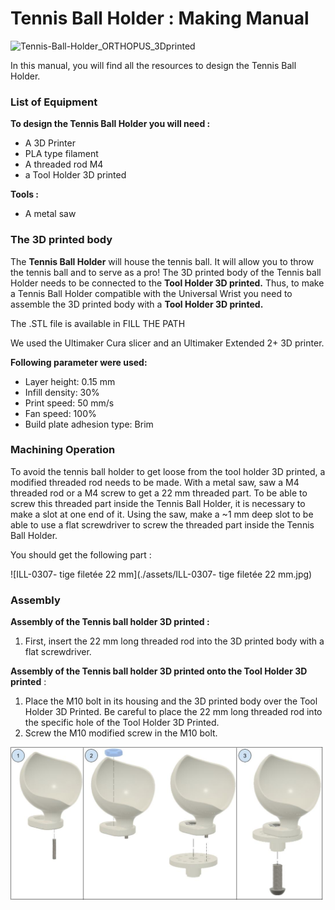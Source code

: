 # Tennis Ball Holder : Making Manual



![Tennis-Ball-Holder_ORTHOPUS_3Dprinted](.assets/Tennis-Ball-Holder_ORTHOPUS_3Dprinted.JPG)



In this manual, you will find all the resources to design the Tennis Ball Holder.

### **List of Equipment**

**To design the Tennis Ball Holder you will need :**

- A 3D Printer
- PLA type filament
- A threaded rod M4
- a Tool Holder 3D printed

**Tools :** 

- A metal saw



### **The 3D printed body** 

The **Tennis Ball Holder** will house the tennis ball. It will allow you to throw the tennis ball and to serve as a pro! The 3D printed body of the Tennis ball Holder needs to be connected to the **Tool Holder 3D printed.** Thus, to make a Tennis Ball Holder compatible with the Universal Wrist you need to assemble the 3D printed body with a **Tool Holder 3D printed.**

The .STL file is available in FILL THE PATH 

We used the Ultimaker Cura slicer and an Ultimaker Extended 2+ 3D printer.

**Following parameter were used:**

- Layer height: 0.15 mm
- Infill density: 30%
- Print speed: 50 mm/s
- Fan speed: 100%
- Build plate adhesion type: Brim



### **Machining Operation**

To avoid the tennis ball holder to get loose from the tool holder 3D printed, a modified threaded rod needs to be made. With a metal saw, saw a M4 threaded rod or a M4 screw to get a 22 mm threaded part. To be able to screw this threaded part inside the Tennis Ball Holder, it is necessary to make a slot at one end of it. Using the saw, make a ~1 mm deep slot to be able to use a flat screwdriver to screw the threaded part inside the Tennis Ball Holder.

You should get the following part :

![ILL-0307- tige filetée 22 mm](./assets/ILL-0307- tige filetée 22 mm.jpg)


### **Assembly**

**Assembly of the Tennis ball holder 3D printed :**

1. First, insert the 22 mm long threaded rod into the 3D printed body with a flat screwdriver.

**Assembly of the Tennis ball holder 3D printed onto the Tool Holder 3D printed** :

1. Place the M10 bolt in its housing and the 3D printed body over the Tool Holder 3D Printed. Be careful to place the 22 mm long threaded rod into the specific hole of the Tool Holder 3D Printed.
2. Screw the M10 modified screw in the M10 bolt.

![Tennis-ball-holder_ORTHOPUS_assembly](./assets/Tennis-ball-holder_ORTHOPUS_assembly.jpg)